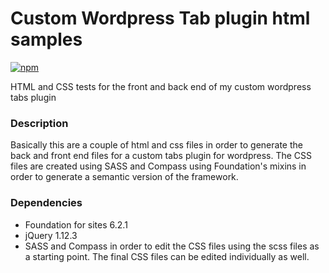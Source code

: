 # Custom Wordpress Tab plugin html samples
[![npm](https://img.shields.io/badge/npm-1.1.0-blue.svg?style=plastic&maxAge=2592000)](https://www.npmjs.com/package/wordpress-tab-plugin-html-test)

HTML and CSS tests for the front and back end of my custom wordpress tabs plugin

### Description
Basically this  are a couple of html and css files in order to generate the back and front end files for a custom tabs plugin for wordpress.
The CSS files are created using SASS and Compass using Foundation's mixins in order to generate a semantic version of the framework.

### Dependencies
* Foundation for sites 6.2.1
* jQuery 1.12.3
* SASS and Compass in order to edit the CSS files using the scss files as a starting point. The final CSS files can be edited individually as well.
